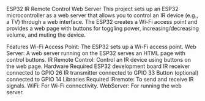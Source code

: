  ESP32 IR Remote Control Web Server
This project sets up an ESP32 microcontroller as a web server that allows you to control an IR device (e.g., a TV) through a web interface. The ESP32 creates a Wi-Fi access point and provides a web page with buttons for toggling power, increasing/decreasing volume, and muting the device.

Features
Wi-Fi Access Point: The ESP32 sets up a Wi-Fi access point.
Web Server: A web server running on the ESP32 serves an HTML page with control buttons.
IR Remote Control: Control an IR device using buttons on the web page.
Hardware Required
ESP32 development board
IR receiver connected to GPIO 26
IR transmitter connected to GPIO 33
Button (optional) connected to GPIO 14
Libraries Required
IRremote: To send and receive IR signals.
WiFi: For Wi-Fi connectivity.
WebServer: For running the web server.
 
